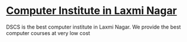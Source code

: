 #  <a href="https://www.dscs.org.in/">Computer Institute in Laxmi Nagar</a>
DSCS is the best computer institute in Laxmi Nagar. We provide the best computer courses at very low cost
